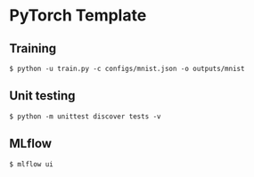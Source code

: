 # PyTorch Template

## Training

```shell
$ python -u train.py -c configs/mnist.json -o outputs/mnist
```

## Unit testing

```shell
$ python -m unittest discover tests -v
```

## MLflow

```shell
$ mlflow ui
```
